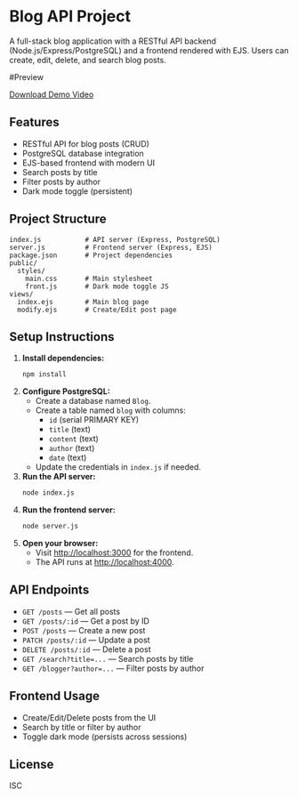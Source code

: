 # Blog API Project

A full-stack blog application with a RESTful API backend (Node.js/Express/PostgreSQL) and a frontend rendered with EJS. Users can create, edit, delete, and search blog posts.

#Preview

[Download Demo Video](./demo.mp4)


## Features
- RESTful API for blog posts (CRUD)
- PostgreSQL database integration
- EJS-based frontend with modern UI
- Search posts by title
- Filter posts by author
- Dark mode toggle (persistent)

## Project Structure
```
index.js           # API server (Express, PostgreSQL)
server.js          # Frontend server (Express, EJS)
package.json       # Project dependencies
public/
  styles/
    main.css       # Main stylesheet
    front.js       # Dark mode toggle JS
views/
  index.ejs        # Main blog page
  modify.ejs       # Create/Edit post page
```

## Setup Instructions
1. **Install dependencies:**
   ```bash
   npm install
   ```
2. **Configure PostgreSQL:**
   - Create a database named `Blog`.
   - Create a table named `blog` with columns:
     - `id` (serial PRIMARY KEY)
     - `title` (text)
     - `content` (text)
     - `author` (text)
     - `date` (text)
   - Update the credentials in `index.js` if needed.
3. **Run the API server:**
   ```bash
   node index.js
   ```
4. **Run the frontend server:**
   ```bash
   node server.js
   ```
5. **Open your browser:**
   - Visit [http://localhost:3000](http://localhost:3000) for the frontend.
   - The API runs at [http://localhost:4000](http://localhost:4000).

## API Endpoints
- `GET /posts` — Get all posts
- `GET /posts/:id` — Get a post by ID
- `POST /posts` — Create a new post
- `PATCH /posts/:id` — Update a post
- `DELETE /posts/:id` — Delete a post
- `GET /search?title=...` — Search posts by title
- `GET /blogger?author=...` — Filter posts by author

## Frontend Usage
- Create/Edit/Delete posts from the UI
- Search by title or filter by author
- Toggle dark mode (persists across sessions)

## License
ISC


